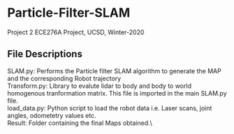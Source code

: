 # Particle-Filter-SLAM
Project 2 ECE276A Project, UCSD, Winter-2020

## File Descriptions
SLAM.py: Performs the Particle filter SLAM algorithm to generate the MAP and the corresponding Robot trajectory\
Transform.py: Library to evalute lidar to body and body to world homogenous tranformation matrix. This file is imported in the main SLAM.py file.\
load_data.py: Python script to load the robot data i.e. Laser scans, joint angles, odometetry values etc.\
Result: Folder containing the final Maps obtained.\
